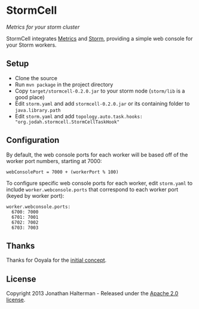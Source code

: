 # StormCell

*Metrics for your storm cluster*

StormCell integrates [Metrics](http://metrics.codahale.com/) and [Storm](http://storm-project.net/), providing a simple web console for your Storm workers.

## Setup

* Clone the source
* Run `mvn package` in the project directory
* Copy `target/stormcell-0.2.0.jar` to your storm node (`storm/lib` is a good place)
* Edit `storm.yaml` and add `stormcell-0.2.0.jar` or its containing folder to `java.library.path`
* Edit `storm.yaml` and add `topology.auto.task.hooks: "org.jodah.stormcell.StormCellTaskHook"`

## Configuration

By default, the web console ports for each worker will be based off of the worker port numbers, starting at 7000:

```
webConsolePort = 7000 + (workerPort % 100)
```

To configure specific web console ports for each worker, edit `storm.yaml` to include `worker.webconsole.ports` that correspond to each worker port (keyed by worker port):

```
worker.webconsole.ports:
  6700: 7000
  6701: 7001
  6702: 7002
  6703: 7003
```

## Thanks

Thanks for Ooyala for the [initial concept](https://github.com/ooyala/metrics_storm).

## License

Copyright 2013 Jonathan Halterman - Released under the [Apache 2.0 license](http://www.apache.org/licenses/LICENSE-2.0.html).